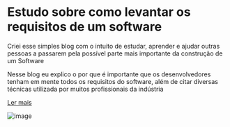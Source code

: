 # Estudo sobre como levantar os requisitos de um software

Criei esse simples blog com o intuito de estudar, aprender e ajudar outras pessoas a passarem pela possível parte mais importante da construção de um Software

Nesse blog eu explico o por que é importante que os desenvolvedores tenham em mente todos os requisitos do software, além de citar diversas técnicas utilizada por muitos profissionais da indústria

<a href="https://levantamentorequisitos.herokuapp.com/" target="_blank">Ler mais</a>

![image](https://user-images.githubusercontent.com/55189046/127416709-a45af6c2-8bac-409b-84fb-c6c2b766e8b4.png)

